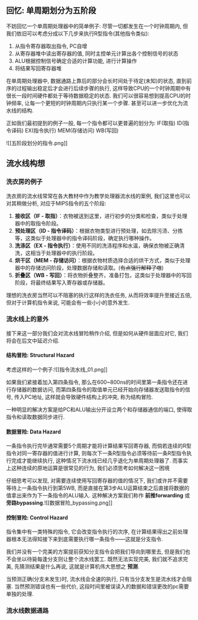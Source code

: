 ## 回忆: 单周期划分为五阶段

不妨回忆一个单周期处理器中的简单例子: 尽管一切都发生在一个时钟周期内, 但我们依旧可以考虑分成以下几步来执行R型指令(其他指令类似):

1. 从指令寄存器取出指令, PC自增
2. 从寄存器堆中读出寄存器的值, 同时主控单元计算出各个控制信号的状态
3. ALU根据控制信号确定合适的计算功能, 进行计算操作
4. 将结果写回寄存器堆

在单周期处理器中, 数据通路上靠后的部分会长时间处于待定(未知)的状态, 直到前序的过程输出稳定后才会进行后续步骤的执行, 这样导致CPU的一个时钟周期中有很长一段时间硬件都处于等待数据稳定的状态. 我们可以很容易想到提高CPU的时钟频率, 让每一个更短的时钟周期内只执行某一个步骤. 甚至可以进一步优化为流水线的结构.

正如我们最初提到的例子一般, 每一个指令都可以更普遍的划分为: IF(取指) ID(指令译码) EX(指令执行) MEM(存储访问) WB(写回)

![[五阶段划分的指令.png]]

## 流水线构想

### 洗衣房的例子

洗衣房的流水线常常在各大教材中作为教学处理器流水线的案例, 我们这里也可以对其稍做分析, 对应于MIPS指令的五个阶段:

1. **接收区（IF - 取指）**：衣物被送到这里，进行初步的分类和检查，类似于处理器中的取指令阶段。
2. **预处理区（ID - 指令译码）**：根据衣物类型进行预处理，如去除污渍、分拣等，这类似于处理器中的指令译码阶段，确定执行哪种操作。
3. **洗涤区（EX - 指令执行）**：使用不同的洗涤程序和水温，确保衣物被正确清洗，这相当于处理器中的执行阶段。
4. **烘干区（MEM - 存储访问）**：根据衣物材质选择合适的烘干方式，类似于处理器中的存储访问阶段，处理数据存储和读取。(~~有点强行解释了嗷~~)
5. **折叠区（WB - 写回）**：将衣物折叠整齐，准备打包，这类似于处理器中的写回阶段，将最终结果写入寄存器或存储器。

理想的洗衣房当然可以不阻塞的执行这样的洗衣任务, 从而将效率提升至接近五倍, 但对于计算机指令来说, 可能会有一些小小的意外发生.

### 流水线上的意外

接下来这一部分我们会对流水线冒险稍作介绍, 但是如何从硬件层面应对它, 我们将会在后文中延迟介绍.

#### 结构冒险: Structural Hazard

考虑这样的一个例子:![[指令流水线_01.png]]

如果我们紧接着加入第四条指令, 那么在600~800ns的时间里第一条指令还在进行存储器的数据访问, 而第四条指令的取值单元已经开始向存储器发送取指令的信号, 传入PC地址, 这样就会导致硬件结构上的冲突, 称为结构冒险.

一种明显的解决方案是给PC和ALU输出分开设立两个和存储器通信的端口, 使得取指令和读取数据同步进行.

#### 数据冒险: Data Hazard

一条指令执行完毕通常需要5个周期才能将计算结果写回寄存器, 而倘若连续的R型指令对同一寄存器的值进行计算, 则每次下一条R型指令必须等待前一条R型指令执行完成才能继续执行, 这种情况下流水线已经几乎退化为单周期处理器了. 而事实上这种连续的原地运算是很常见的行为, 我们必须思考如何解决这一困境

仔细思考可以发现, 对需要连续使用写回寄存器的值的情况下, 我们或许并不需要等待上一条指令执行到第5WB, 而是直接在第3步ALU运算结束之后直接将数据的值拿出来作为下一条指令的ALU输入. 这种解决方案我们称作 **前推forwarding** 或 **旁路bypassing**.![[数据冒险_bypassing.png]]

#### 控制冒险: Control Hazard

指令集中有一类特殊的指令, 它会改变指令执行的次序, 在计算结果得出之前处理器根本无法得知接下来到底需要执行哪一条指令——这就是分支指令.

我们并没有一个完美的方案提前获知分支指令会把我们导向到哪里去, 但是我们也不会坐以待毙每逢分支则让整个流水线罢工. 既然无法实现完美, 我们就不追求完美, 先猜测结果是什么再说, 这就是计算机伟大思想之 **预测**.

当预测正确(分支未发生)时, 流水线会全速的执行, 只有当分支发生是流水线才会阻塞. 当然预测错误也有一些代价, 这段时间里被误读入的数据和错误更改的pc需要单独的处理. 

### 流水线数据通路


